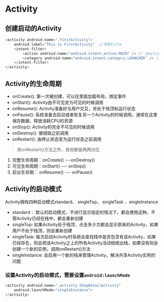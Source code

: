 # Activity
## 创建启动的Activity
```kotlin
<activity android:name=".FitstActivity">
    android:label="This is FirstActivity"  //导航title
    <intent-filter>
        <action android:name="android.intent.action.MAIN" /> // 主activity
        <category android:name="android.intent.category.LAUNCHER" /> //启动时的activity
    </intent-filter>
</activity>
```
## Activity的生命周期
* onCreate(): 第一次被创建，可以在里面加载布局，绑定事件
* onStart():  Activity由不可见变为可见的时候调用
* onResume():  Activity准备好与用户交互，并处于栈顶和运行状态
* onPause(): 系统准备去启动或者恢复另一个Activity的时候调用，通常在这里保存数据，释放消耗CPU的资源
* onStop(): Activity的完全不可见的时候调用
* onDestroy(): 被销毁之前调用
* onRestart(): 由停止状态变为运行状态之前调用
>除onRestart()方法之外，其他都是两两对应
1. 完整生命周期：onCreate() ---onDestroy()
2. 可见生命周期：onStart() --- onStop()
3. 前台生存期： onResume() --- onPause()

## Activity的启动模式
Activity拥有四种启动模式standard、 singleTop、 singleTask 、singleInstance

* standard： 默认的启动模式，不进行显示指定的情况下，都会使用这种。不管Activity已经在栈中，都会重新创建
* singleTop:  如果Activity处于栈顶，点击多少次都会显示原来的Activity，如果用户不处于栈顶，则会重新创建
* singleTask: 每次启动Activity时系统会查找栈中是否包含有该Activity，如果已经存在，则会把该Activity之上的所有Activity活动统统出栈，如果没有则会创建一个新的实例，调用onRestart()方法
* singleInstance: 会启用一个新的栈来管理Activity，解决共享Activity实例的问题

### 设置Activity的启动模式，需要设置`android:launchMode`
```kotlin
<activity android:name=".activity.ShopDetailActivity" 
    android:launchMode="singleInstance">
</activity>
```
